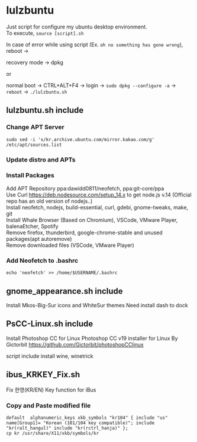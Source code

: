 # lulzbuntu
Just script for configure my ubuntu desktop environment.  
To execute, `source [script].sh`

In case of error while using script (Ex. `oh no something has gone wrong`), reboot ->

recovery mode -> dpkg

or 

normal boot -> CTRL+ALT+F4 -> login -> `sudo dpkg --configure -a` -> `reboot` -> `./lulzbuntu.sh` 

## lulzbuntu.sh include
### Change APT Server
`sudo sed -i 's/kr.archive.ubuntu.com/mirror.kakao.com/g' /etc/apt/sources.list`
### Update distro and APTs
### Install Packages
Add APT Repository ppa:dawidd0811/neofetch, ppa:git-core/ppa    
Use Curl https://deb.nodesource.com/setup_14.x to get node.js v.14 (Official repo has an old version of nodejs..)    
Install neofetch, nodejs, build-essential, curl, gdebi, gnome-tweaks, make, git    
Install Whale Browser (Based on Chromium), VSCode, VMware Player, balenaEtcher, Spotify    
Remove firefox, thunderbird, google-chrome-stable and unused packages(apt autoremove)    
Remove downloaded files (VSCode, VMware Player)    
### Add Neofetch to .bashrc
`echo 'neofetch' >> /home/$USERNAME/.bashrc` 

## gnome_appearance.sh include
Install Mkos-Big-Sur icons and WhiteSur themes
Need install dash to dock

## PsCC-Linux.sh include
Install Photoshop CC for Linux
Photoshop CC v19 installer for Linux  By  Gictorbit
https://github.com/Gictorbit/photoshopCClinux

script include install wine, winetrick

## ibus_KRKEY_Fix.sh
Fix 한영(KR/EN) Key function for iBus
### Copy and Paste modified file
`default  alphanumeric_keys
xkb_symbols "kr104" {
    include "us"
    name[Group1]= "Korean (101/104 key compatible)";
    include "kr(ralt_hangul)"
    include "kr(rctrl_hanja)"
};`     
`cp kr /usr/share/X11/xkb/symbols/kr`
